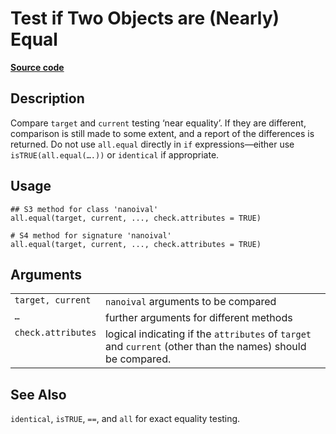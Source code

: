 

# Test if Two Objects are (Nearly) Equal

[**Source code**](https://github.com/eddelbuettel/nanotime/tree/master/R/#L)

## Description

Compare <code>target</code> and <code>current</code> testing ‘near
equality’. If they are different, comparison is still made to some
extent, and a report of the differences is returned. Do not use
<code>all.equal</code> directly in <code>if</code> expressions—either
use <code>isTRUE(all.equal(….))</code> or <code>identical</code> if
appropriate.

## Usage

<pre><code class='language-R'>## S3 method for class 'nanoival'
all.equal(target, current, ..., check.attributes = TRUE)

# S4 method for signature 'nanoival'
all.equal(target, current, ..., check.attributes = TRUE)
</code></pre>

## Arguments

<table role="presentation">
<tr>
<td style="white-space: nowrap; font-family: monospace; vertical-align: top">
<code id="target">target</code>, <code id="current">current</code>
</td>
<td>
<code>nanoival</code> arguments to be compared
</td>
</tr>
<tr>
<td style="white-space: nowrap; font-family: monospace; vertical-align: top">
<code id="...">…</code>
</td>
<td>
further arguments for different methods
</td>
</tr>
<tr>
<td style="white-space: nowrap; font-family: monospace; vertical-align: top">
<code id="check.attributes">check.attributes</code>
</td>
<td>
logical indicating if the <code>attributes</code> of <code>target</code>
and <code>current</code> (other than the names) should be compared.
</td>
</tr>
</table>

## See Also

<code>identical</code>, <code>isTRUE</code>, <code>==</code>, and
<code>all</code> for exact equality testing.
